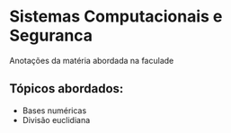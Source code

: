 #  Sistemas Computacionais e Seguranca
 Anotações da matéria abordada na faculade
## Tópicos abordados:
* Bases numéricas 
* Divisão euclidiana
